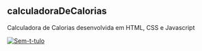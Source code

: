 ## calculadoraDeCalorias

Calculadora de Calorias desenvolvida em HTML, CSS e Javascript


<a href="https://ibb.co/4SxXdf7"><img src="https://i.ibb.co/wQ1PsLR/Sem-t-tulo.png" alt="Sem-t-tulo" border="0"></a>
